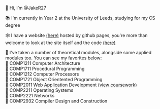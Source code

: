 👋 Hi, I’m @JakeR27

📚 I'm currently in Year 2️ at the University of Leeds, studying for my CS degree

🕸 I have a website [(here)](http://www.jakebs.xyz) hosted by github pages, you're more than welcome to look at the site itself and the code [(here)](https://github.com/JakeR27/jaker27.github.io)

📜 I've taken a number of theoretical modules, alongside some applied modules too. You can see my favorites below:  
🎯 COMP1211 Computer Architecture  
🎯 COMP1711 Procedural Programming  
🎯 COMP1212 Computer Processors  
🎯 COMP1721 Object Orientented Programming  
🎯 COMP2011 Web Application Development [(view coursework)](https://github.com/JakeR27/comp2011-coursework2)  
🎯 COMP2211 Operating Systems  
🎯 COMP2221 Networks  
🎯 COMP2932 Compiler Design and Construction  

